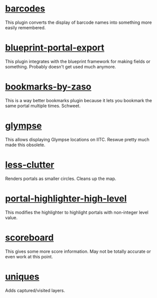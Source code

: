 # [barcodes](../../raw/master/barcodes.user.js)
This plugin converts the display of barcode names into something more easily remembered.

# [blueprint-portal-export](../../raw/master/blueprint-portal-export.user.js)
This plugin integrates with the blueprint framework for making fields or something. Probably doesn't get used much anymore.

# [bookmarks-by-zaso](../../raw/master/bookmarks-by-zaso.user.js)
This is a way better bookmarks plugin because it lets you bookmark the same portal multiple times. Schweet.

# [glympse](../../raw/master/glympse.user.js)
This allows displaying Glympse locations on IITC. Reswue pretty much made this obsolete.

# [less-clutter](../../raw/master/less-clutter.user.js)
Renders portals as smaller circles. Cleans up the map.

# [portal-highlighter-high-level](../../raw/master/portal-highlighter-high-level.user.js)
This modifies the highlighter to highlight portals with non-integer level value.

# [scoreboard](../../raw/master/scoreboard.user.js)
This gives some more score information. May not be totally accurate or even work at this point.

# [uniques](../../raw/master/uniques.user.js)
Adds captured/visited layers.
